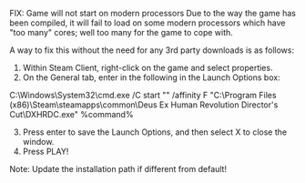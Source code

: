 FIX: Game will not start on modern processors
Due to the way the game has been compiled, it will fail to load on some modern processors which have "too many" cores; well too many for the game to cope with.

A way to fix this without the need for any 3rd party downloads is as follows:

1) Within Steam Client, right-click on the game and select properties.
2) On the General tab, enter in the following in the Launch Options box:

C:\Windows\System32\cmd.exe /C start "" /affinity F "C:\Program Files (x86)\Steam\steamapps\common\Deus Ex Human Revolution Director's Cut\DXHRDC.exe" %command%

3) Press enter to save the Launch Options, and then select X to close the window.
4) Press PLAY!

Note: Update the installation path if different from default!